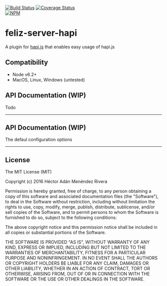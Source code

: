 [![Build
Status](https://travis-ci.org/gikmx/feliz.svg?branch=master)](https://travis-ci.org/gikmx/feliz-server-hapi)
[![Coverage
Status](https://coveralls.io/repos/github/gikmx/feliz/badge.svg?branch=master)](https://coveralls.io/github/gikmx/feliz-server-hapi?branch=master)
<br>
[![NPM](https://nodei.co/npm/feliz.png?downloads=true&downloadRank=true&stars=true)](https://nodei.co/npm/feliz-server-hapi/)

# feliz-server-hapi
A plugin for [hapi.js](http://github.com/gikmx/feliz) that enables easy usage of hapi.js

## Compatibility

* Node v6.2+
* MacOS, Linux, Windows (untested)

## API Documentation (WIP)
Todo

---

## API Documentation (WIP)

The defaul configuration options


---

## License
The MIT License (MIT)

Copyright (c) 2016 Héctor Adán Menéndez Rivera

Permission is hereby granted, free of charge, to any person obtaining a copy
of this software and associated documentation files (the "Software"), to deal
in the Software without restriction, including without limitation the rights
to use, copy, modify, merge, publish, distribute, sublicense, and/or sell
copies of the Software, and to permit persons to whom the Software is
furnished to do so, subject to the following conditions:

The above copyright notice and this permission notice shall be included in all
copies or substantial portions of the Software.

THE SOFTWARE IS PROVIDED "AS IS", WITHOUT WARRANTY OF ANY KIND, EXPRESS OR
IMPLIED, INCLUDING BUT NOT LIMITED TO THE WARRANTIES OF MERCHANTABILITY,
FITNESS FOR A PARTICULAR PURPOSE AND NONINFRINGEMENT. IN NO EVENT SHALL THE
AUTHORS OR COPYRIGHT HOLDERS BE LIABLE FOR ANY CLAIM, DAMAGES OR OTHER
LIABILITY, WHETHER IN AN ACTION OF CONTRACT, TORT OR OTHERWISE, ARISING FROM,
OUT OF OR IN CONNECTION WITH THE SOFTWARE OR THE USE OR OTHER DEALINGS IN THE
SOFTWARE.
